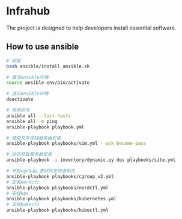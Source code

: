 # Infrahub

The project is designed to help developers install essential software.

## How to use ansible

```bash
# 安装
bash ansible/install_ansible.sh

# 激活ansible环境
source ansible-env/bin/activate

# 退出ansible环境
deactivate

# 常用命令
ansible all --list-hosts
ansible all -m ping
ansible-playbook playbook.yml

# 使用文件寻找服务器安装
ansible-playbook playbooks/vim.yml --ask-become-pass

# 动态获取服务器安装
ansible-playbook -i inventory/dynamic.py dev playbooks/site.yml
```

```bash
# 开启cgroup,更好的支持虚拟化
ansible-playbook playbooks/cgroup_v2.yml
# 安装nerdctl
ansible-playbook playbooks/nerdctl.yml
# 安装k8s
ansible-playbook playbooks/kubernetes.yml
# 安装kubectl
ansible-playbook playbooks/kubectl.yml

```
